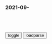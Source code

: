 ### 2021-09-　

```note
```

<table id="tbc" style="white-space:pre-wrap">
</table>
<button onclick="toggleb()">toggle</button>
<button onclick="loadparse()">loadparse</button>
<br>
<!-- 🌸<br>🍅-　-🍑<hr>🍀 --> <textarea rows="30" cols="100" style="display: none" id="tar">

马克龙绝没想到，呼吁“废死”不到24小时，“z方反对”响彻全球
https://mbd.baidu.com/newspage/data/landingsuper?context=%7B%22nid%22%3A%22news_10188666804313999274%22%7D

　eciaLv6
是的，然而被判死刑的人本身就是因为他不人道的，干了非人的事，所以对他采用畜道，判处他死刑，这是他自己的选择，我们尊重他的选择。

j枋茵00E
祝这些嚷嚷人权的国家多获得些什么挪威惨案这样的杀手的青睐

　outinn
死刑应该让被害人家属或者受害者执行

j心听犬吠
你这种激进狭隘的思想比死刑犯还可怕

wjl507510
马克龙总是替犯罪分子说客,免除死刑.不干正经事,不过,他也没有那个干正经事的本能.  

aaronxjw
我学得应该扩大死刑的适用范围。 加大违法的重度。

心居子午
人最怕的就是死，恶极犯罪者也不倒外。

旮旯怪叔
让美国人抽大嘴巴，就敢背过身向别人吐口水

儒雅的南国红豆
就想出个镜头

侍者聊游戏
如果取消死刑，监狱里的无期徒刑岂不是没有什么可以约束了！

烯H言
一直没明白西方人的脑回路，呼吁废除死刑是为了保障凶手的人权，那么无辜死去的人的人权呢？？？

百度网友10955d5
欧美成天在国外制造战争，百姓水深火热，真不知道他们将生命置于何地？

风带着你08
送一批穷凶极恶之徒去法国…  很爽

無謂的無妄
看来挨得耳刮子还没够

2021/10/13下午3:35:45

j 鱼 游 戏_哔哩哔哩_bilibili
https://www.bilibili.com/video/BV1144y147by/

2021/10/13下午3:29:01

喝了感冒冲剂，27岁小伙竟严重肝损伤！问题竟然出在……
https://mbd.baidu.com/newspage/data/landingsuper?context=%7B%22nid%22%3A%22news_9371031625085726064%22%7D

皮疹、瘙痒、高烧：

呼吸急促、气短、血压下降、晕厥：

嘴、舌、面部红肿发麻：

2021/9/24下午10:32:30

iPhone13购买者名为王守义，“十三真的挺香的”
https://baijiahao.baidu.com/s?id=1711780832914573883&wfr=spider&for=pc

怀疑人造共时性

2021/9/24下午10:14:08

游戏工委：坚决抵制通过境w游戏平台向g内用户提供服务，Steam要凉凉了？
https://mbd.baidu.com/newspage/data/landingsuper?context=%7B%22nid%22%3A%22news_9825497237396419889%22%7D&n_type=0&p_from=1

2021/9/24下午9:47:07

妈妈建议我跪着聊

妈妈问我为什么跪着看手机[JoJo超燃混剪]_哔哩哔哩_bilibili
https://www.bilibili.com/video/BV1xK4y1x77r

2021/9/24下午9:50:06

妈妈问我为什么跪着穿越(杂鱼胶囊)全本在线阅读_妈妈问我为什么跪着穿越小说全文在线阅读-起点中文网
https://book.qidian.com/info/1016519607/

2021/9/24下午9:48:28

妈妈问我为什么跪着玩手机！网易新游《无尽的拉格朗日》评测|沙盒|游戏|slg_网易订阅
https://www.163.com/dy/article/G8JQO3V0054656AU.html

2021/9/24下午9:48:14

mm美丽的大pg(续写) (十二) mm美丽的大pg-笔下小说网
https://www.ibixiaxs.com/book/87/87011/22652886.html

小刚，我c你m。你为什么把我mm的图片发到上。

你要c我m，你就去c吧，我决不拦着，你们俩还说不定谁c谁呢。

2021/9/24下午2:18:05

马走“目”，开局就被判输！象棋大师全运会离奇失误
https://baijiahao.baidu.com/s?id=1711762335897839687&wfr=spider&for=pc

2021/9/24下午1:58:26

rm日报评解除屏蔽网址链接：让互联网更加互联畅通
https://mbd.baidu.com/newspage/data/landingsuper?context=%7B%22nid%22%3A%22news_9561386272107759807%22%7D

b度网友c387135
我还以为能上外g网站了呢

n吒小小乐
一看还以为可以看油管了呢

y腻肥胖
请问可以用Google嘛？

r嬷嬷扎针
我也以为是可以不用科学上网了。。。让互联网更加互联畅通

2021/9/24下午1:56:07

哨兵的一时心软，害死了所有队友！,影视,动作片,好看视频
https://haokan.baidu.com/v?vid=5285664909393042119&sfrom=baidu-feed

2021/9/24下午1:54:40

男子健身用力过猛致内脏移位呼吸困难 医生：创伤性膈疝！
https://mbd.baidu.com/newspage/data/landingsuper?context=%7B%22nid%22%3A%22news_9394527222212897996%22%7D

2021/9/24下午1:51:03

父母常说的这句话，成了亲子关系的最大杀手
https://mbd.baidu.com/newspage/data/landingsuper?context=%7B%22nid%22%3A%22news_9799157233800825003%22%7D

表面是爱孩子，内里却是“你要听我的”

有网友评价：zg父母的爱，都带着一种极强的控制欲，

从小到大明月穿什么样的衣服，由妈妈说了算。
去饭店点什么餐，只能以妈妈点的为准。
交什么朋友，都要被妈妈限制着。
凡是只要是齐明月的想法和意见，都是有问题的，妈妈替她做的决定，才是没有问题的。

过度控制的后果，是亲人变成了仇人

周g平也说过：爱孩子是一种本能，尊重孩子是一种教养。

2021/9/24下午1:39:04

还好牛顿是火化，不然棺材板都压不住了！,影视,喜剧片,好看视频
https://haokan.baidu.com/v?vid=814681336148967201&sfrom=baidu-feed

一剑灬一念
这有什么难的？每当看到这些片子就回忆起当年比他们还牛逼的时光，我情不自禁拍打着轮椅激动得哈哈大笑。

一只正在找狄大人的李元芳
秀儿

2021/9/24上午10:36:26

fate系列有哪些感人至深的一幕？每一个都能戳中你的泪点！ - 哔哩哔哩
https://www.bilibili.com/read/cv2424117/

Fate stay night [Heavens Feel 间桐樱线] （间桐樱等待男主卫宫士郎回家）

所有人都在乎的都是圣杯战争的胜利，而樱在乎的确是男主卫宫士郎本人，

Fate/kaleid liner 魔法少女☆伊莉雅：雪下的誓言（卫宫士郎向圣杯许愿，希望妹妹幸福）

哪怕与这个世界为敌也要拯救自己的妹妹！卫宫士郎用自己作为凭依召唤了未来作为英灵的自己，一夜之间斩杀七位英灵，徒手（堪称用脸）接闪闪EA大招，

Fate/EXTRA Last Encore ：童谣爱丽丝（为某人所写的故事！）

谁也听不到她的声音，她只能寂寞的一个人玩，一个人做游戏，漫无目的游荡在这个世界中。

Fate/Apocrypha：哪怕被敌方召唤，也永远站在和贞德同一面旗帜之下！

贞德只说了一句话“我的旗帜可以交给你吗？”并且把生前没有和元帅说过的话告诉了他“能够和你一起战斗，我很幸福吉尔”元帅果然反水和贞德站到了一起，

Fate/Zero 世界尽头的海！伊斯坎达尔征服王最后的冲锋！

2021/9/24上午10:25:47

</textarea> <!-- 🍀<br>🍑-　-🍅<hr>🌸 -->

```tip
```

<script src="https://cdn.jsdelivr.net/npm/jquery@3.5.1/dist/jquery.min.js"></script>

<link rel="stylesheet" href="https://cdn.jsdelivr.net/gh/fancyapps/fancybox@3.5.7/dist/jquery.fancybox.min.css" />
<script src="https://cdn.jsdelivr.net/gh/fancyapps/fancybox@3.5.7/dist/jquery.fancybox.min.js"></script>

<script type="text/javascript">

var __urlRegex = /(\b(https?|ftp|file):\/\/[-A-Z0-9+&@#\/%?=~_|!:,.;]*[-A-Z0-9+&@#\/%=~_|])/ig;
var __imgRegex = /\.(?:jpe?g|gif|png)$/i;

loadparse();

function parseURL($string){

    var exp = __urlRegex;
    return $string.replace(exp,function(match){
            __imgRegex.lastIndex=0;
            if(__imgRegex.test(match)){
                return '<a data-fancybox="gallery" href="' + match.replace("/p=700", "")
                 + '"><img src="' + match.replace("/p=700", "/p=160x200")+'" width="64"></a>';
            }
            else{
                return '<a href="' + match + '" target="_blank">' + match + '</a>';
            }
        }
    );
}

function loadparse() {
  tbc.innerHTML = parseURL(tar.value);
}

function toggleb() {
  var x = document.getElementById("tar");
  if (x.style.display === "none") {
    x.style.display = "";
  } else {
    x.style.display = "none";
  }
}

</script>
